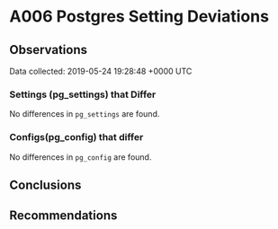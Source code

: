 # A006 Postgres Setting Deviations #

## Observations ##
Data collected: 2019-05-24 19:28:48 +0000 UTC  

### Settings (pg_settings) that Differ ###

No differences in `pg_settings` are found.

### Configs(pg_config) that differ ###

No differences in `pg_config` are found.



## Conclusions ##


## Recommendations ##


